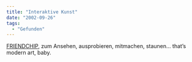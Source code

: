 ```yaml
---
title: "Interaktive Kunst"
date: "2002-09-26"
tags:
  - "Gefunden"
---
```


[FRIENDCHIP](http://www.friendchip.com/), zum Ansehen, ausprobieren, mitmachen, staunen… that’s modern art, baby.
